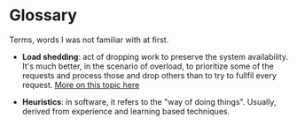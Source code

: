 # Glossary

Terms, words I was not familiar with at first.

- **Load shedding**: act of dropping work to preserve the system availability.
  It's much better, in the scenario of overload, to prioritize some of the requests and process those and drop others than to try
  to fullfil every request. [More on this topic here](https://aws.amazon.com/builders-library/using-load-shedding-to-avoid-overload/)

- **Heuristics**: in software, it refers to the "way of doing things". Usually, derived from experience and learning based techniques.
